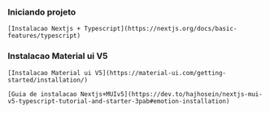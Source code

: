 ### Iniciando projeto 
    [Instalacao Nextjs + Typescript](https://nextjs.org/docs/basic-features/typescript)
### Instalacao Material ui V5
    [Instalacao Material ui V5](https://material-ui.com/getting-started/installation/)

    [Guia de instalacao Nextjs+MUIv5](https://dev.to/hajhosein/nextjs-mui-v5-typescript-tutorial-and-starter-3pab#emotion-installation)
